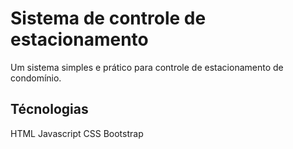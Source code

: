 # Sistema de controle de estacionamento
Um sistema simples e prático para controle de estacionamento de condomínio.

## Técnologias
HTML
Javascript
CSS
Bootstrap